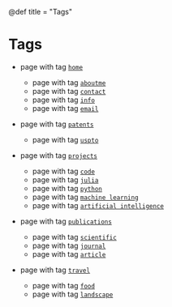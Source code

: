 @def title = "Tags"

# Tags

* page with tag [`home`](/tag/home/)
    - page with tag [`aboutme`](/tag/aboutme/)
    - page with tag [`contact`](/tag/contact/)
    - page with tag [`info`](/tag/info/)
    - page with tag [`email`](/tag/email/)

* page with tag [`patents`](/tag/patents/)
    - page with tag [`uspto`](/tag/uspto/)

* page with tag [`projects`](/tag/projects/)
    - page with tag [`code`](/tag/code/)
    - page with tag [`julia`](/tag/julia/)
    - page with tag [`python`](/tag/python/)
    - page with tag [`machine learning`](/tag/machine_learning/)
    - page with tag [`artificial intelligence`](/tag/artificial_intelligence/)

* page with tag [`publications`](/tag/publications/)
    - page with tag [`scientific`](/tag/scientific/)
    - page with tag [`journal`](/tag/journal/)  
    - page with tag [`article`](/tag/article/)     

* page with tag [`travel`](/tag/travel/)
    - page with tag [`food`](/tag/food/)
    - page with tag [`landscape`](/tag/landscape/) 